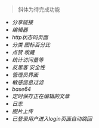 >斜体为待完成功能

* *分享链接*
* *编辑器*
* *http状态码页面*
* *分类  图标百分比*
* *点赞 收藏*
* *统计访问量等*
* *反黑客 安全性*
* *管理员界面*
* *敏感信息过滤*
* *base64*
* *定时保存正在编辑的文章*
* *日志*
* *图片上传*
* *已登录用户进入login页面自动跳回*


